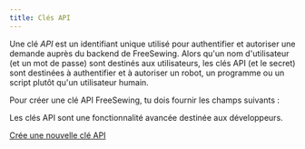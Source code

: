 ```yaml
---
title: Clés API
---
```


Une clé _API_ est un identifiant unique utilisé pour authentifier et autoriser une demande auprès du backend de FreeSewing. Alors qu'un nom d'utilisateur (et un mot de passe) sont destinés aux utilisateurs, les clés API (et le secret) sont destinées à authentifier et à autoriser un robot, un programme ou un script plutôt qu'un utilisateur humain.

Pour créer une clé API FreeSewing, tu dois fournir les champs suivants :

<ReadMore />

<Note>

Les clés API sont une fonctionnalité avancée destinée aux développeurs.

<a class="btn btn-secondary" href="/new/apikey/">Crée une nouvelle clé API</a>

</Note>


